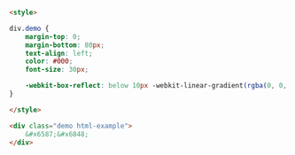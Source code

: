 <style>
.markdown-section iframe[data-id="0"],
.markdown-section iframe[data-id="1"],
.markdown-section iframe[data-id="2"] {
    height: 120px;
}
</style>

[](../_iframe/倒影-0.html ':include data-id=0')

<!-- run -->
```html

<style>

div.demo {
	margin-top: 0;
	margin-bottom: 80px;
	text-align: left;
	color: #000;
	font-size: 30px;

	-webkit-box-reflect: below 10px -webkit-linear-gradient(rgba(0, 0, 0, 0), rgba(0, 0, 0, 0.4));
}

</style>

<div class="demo html-example">
	&#x6587;&#x6848;
</div>
```
